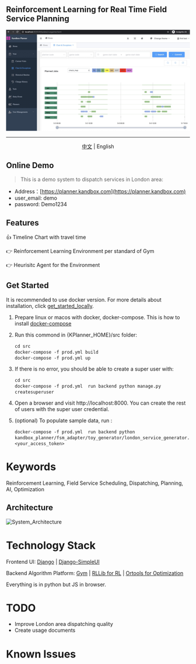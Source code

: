 <p align="center">
<h2>Reinforcement Learning for Real Time Field Service Planning</h2>

![screenshot](./doc/kandbox_planner_20200505.jpg)

</p>

---
<p align="center">
<a href="./README_cn.md">中文</a> | English
</p>


## Online Demo
> This is a demo system to dispatch services in London area:

+ Address：[https://planner.kandbox.com](https://planner.kandbox.com)
+ user_email: demo
+ password: Demo1234


Features
-----
👍 Timeline Chart with travel time

:point_right: Reinforcement Learning Environment per standard of Gym

:point_right: Heurisitc Agent for the Environment 

Get Started
-----
It is recommended to use docker version. For more details about installation, click [get_started_locally](./doc/get_started_locally.md).

1. Prepare linux or macos with docker, docker-compose. This is how to install [docker-compose](https://docs.docker.com/compose/install/)
2. Run this commond in {KPlanner_HOME}/src folder:
    ```shell
    cd src
    docker-compose -f prod.yml build
    docker-compose -f prod.yml up
    ```
3. If there is no error, you should be able to create a super user with:

    ```shell
    cd src
    docker-compose -f prod.yml  run backend python manage.py createsuperuser
    ```

4. Open a browser and visit http://localhost:8000. You can create the rest of users with the super user credential.

5. (optional) To populate sample data, run :

    ```shell
    docker-compose -f prod.yml  run backend python kandbox_planner/fsm_adapter/toy_generator/london_service_generator.py 	<your_access_token>
    ```

# Keywords

Reinforcement Learning, Field Service Scheduling, Dispatching, Planning, AI, Optimization

Architecture
-----
![System_Architecture](./doc/architecture.jpg)



# Technology Stack
Frontend UI: [Django](https://www.djangoproject.com/) | [Django-SimpleUI](https://github.com/newpanjing/simpleui/blob/master/doc/en/README_en.md)

Backend Algorithm Platform: [Gym](https://github.com/openai/gym) | [RLLib  for RL](https://docs.ray.io/en/latest/rllib.html) | [Ortools  for Optimization](https://github.com/google/or-tools)

Everything is in python but JS in browser.


# TODO
- Improve London area dispatching quality
- Create usage documents


# Known Issues
